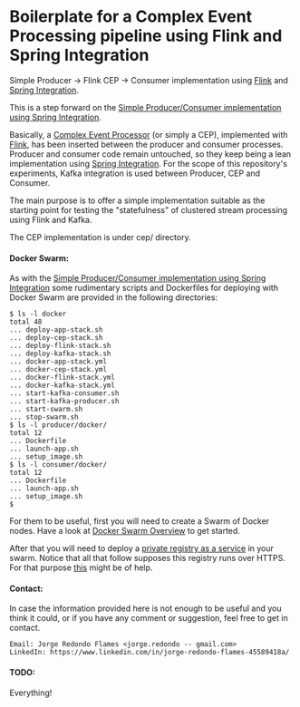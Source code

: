 # Boilerplate for a Complex Event Processing pipeline using Flink and Spring Integration

Simple Producer -> Flink CEP -> Consumer implementation using [Flink](https://flink.apache.org/) and [Spring Integration](https://docs.spring.io/spring-integration/reference/html/overview.html).

This is a step forward on the [Simple Producer/Consumer implementation using Spring Integration](https://github.com/jredondo/spring-integration-producer-consumer).

Basically, a [Complex Event Processor](https://en.wikipedia.org/wiki/Complex_event_processing) (or simply a CEP), implemented with [Flink](https://flink.apache.org/), has been inserted between the producer and consumer processes.  
Producer and consumer code remain untouched, so they keep being a lean implementation using [Spring Integration](https://docs.spring.io/spring-integration/reference/html/overview.html). 
For the scope of this repository's experiments, Kafka integration is used between Producer, CEP and Consumer. 

The main purpose is to offer a simple implementation suitable as the starting point for testing the "statefulness" of clustered stream processing using Flink and Kafka.  

The CEP implementation is under cep/ directory.  

#### Docker Swarm:

As with the [Simple Producer/Consumer implementation using Spring Integration](https://github.com/jredondo/spring-integration-producer-consumer) some rudimentary scripts and Dockerfiles for deploying with Docker Swarm are provided in the following directories: 

```
$ ls -l docker 
total 48
... deploy-app-stack.sh
... deploy-cep-stack.sh
... deploy-flink-stack.sh
... deploy-kafka-stack.sh
... docker-app-stack.yml
... docker-cep-stack.yml
... docker-flink-stack.yml
... docker-kafka-stack.yml
... start-kafka-consumer.sh
... start-kafka-producer.sh
... start-swarm.sh
... stop-swarm.sh
$ ls -l producer/docker/
total 12
... Dockerfile
... launch-app.sh
... setup_image.sh
$ ls -l consumer/docker/
total 12
... Dockerfile
... launch-app.sh
... setup_image.sh
$
```

For them to be useful, first you will need to create a Swarm of Docker nodes. 
Have a look at [Docker Swarm Overview](https://docs.docker.com/engine/swarm/) to get started.

After that you will need to deploy a [private registry as a service](https://docs.docker.com/registry/deploying/#run-the-registry-as-a-service) 
in your swarm. Notice that all that follow supposes this registry runs over HTTPS. For that purpose [this](https://github.com/docker/distribution/issues/948) might be of help.

#### Contact:

In case the information provided here is not enough to be useful and you think it could, or if you have any comment or suggestion, 
feel free to get in contact.
``` 
Email: Jorge Redondo Flames <jorge.redondo -- gmail.com> 
LinkedIn: https://www.linkedin.com/in/jorge-redondo-flames-45589418a/
``` 

#### TODO:

Everything!
